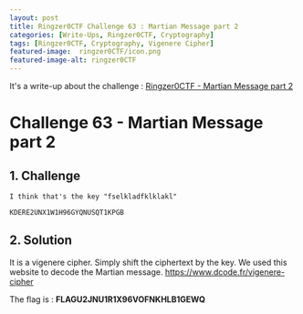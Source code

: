 ```yaml
---
layout: post
title: Ringzer0CTF Challenge 63 : Martian Message part 2
categories: [Write-Ups, Ringzer0CTF, Cryptography]
tags: [Ringzer0CTF, Cryptography, Vigenere Cipher]
featured-image:  ringzer0CTF/icon.png
featured-image-alt: ringzer0CTF
---
```


It's a write-up about the challenge : [Ringzer0CTF - Martian Message part 2](https://ringzer0ctf.com/challenges/63)

# Challenge 63 - Martian Message part 2

## 1. Challenge

```
I think that's the key "fselkladfklklakl"

KDERE2UNX1W1H96GYQNUSQT1KPGB 
```

## 2. Solution

It is a vigenere cipher. Simply shift the ciphertext by the key.
We used this website to decode the Martian message.
https://www.dcode.fr/vigenere-cipher

The flag is : **FLAGU2JNU1R1X96VOFNKHLB1GEWQ**